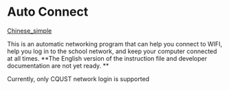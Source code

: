 # Auto Connect

[Chinese_simple](./readme.md)

This is an automatic networking program that can help you connect to WIFI, help you log in to the school network, and keep your computer connected at all times.
**The English version of the instruction file and developer documentation are not yet ready.  **

Currently, only CQUST network login is supported

